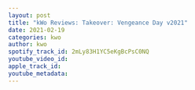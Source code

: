 ```yaml
---
layout: post
title: "kWo Reviews: Takeover: Vengeance Day v2021"
date: 2021-02-19
categories: kwo
author: kwo
spotify_track_id: 2mLy83H1YC5eKgBcPsC0NQ
youtube_video_id: 
apple_track_id: 
youtube_metadata: 
---
```

